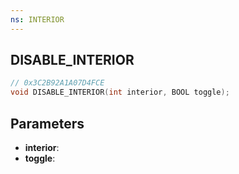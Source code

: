 ```yaml
---
ns: INTERIOR
---
```

## DISABLE_INTERIOR

```c
// 0x3C2B92A1A07D4FCE
void DISABLE_INTERIOR(int interior, BOOL toggle);
```

## Parameters
* **interior**:
* **toggle**:
